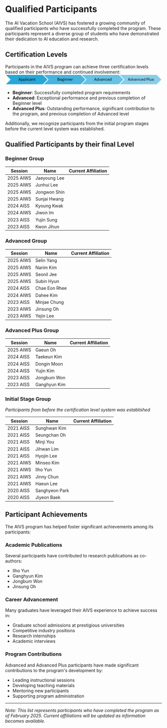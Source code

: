 # Qualified Participants


The AI Vacation School (AIVS) has fostered a growing community of qualified participants who have successfully completed the program. These participants represent a diverse group of students who have demonstrated their dedication to AI education and research.

## Certification Levels

Participants in the AIVS program can achieve three certification levels based on their performance and continued involvement:
![Promotion](assets/promotion.png)

- **Beginner**: Successfully completed program requirements
- **Advanced**: Exceptional performance and previous completion of Beginner level
- **Advanced Plus**: Outstanding performance, significant contribution to the program, and previous completion of Advanced level

Additionally, we recognize participants from the initial program stages before the current level system was established.

## Qualified Participants by their final Level

### Beginner Group

| Session | Name | Current Affiliation |
|---------|------|---------------------|
| 2025 AIWS | Jaeyoung Lee | |
| 2025 AIWS | Junhui Lee | |
| 2025 AIWS | Jongwon Shin | |
| 2025 AIWS | Sunjai Hwang | |
| 2024 AISS | Kyoung Kwak | |
| 2024 AIWS | Jiwon Im | |
| 2023 AISS | Yujin Sung | |
| 2023 AISS | Kwon Jihun | |

### Advanced Group

| Session | Name | Current Affiliation |
|---------|------|---------------------|
| 2025 AIWS | Selin Yang | |
| 2025 AIWS | Narim Kim | |
| 2025 AIWS | Seonil Jee | |
| 2025 AIWS | Subin Hyun | |
| 2024 AISS | Chae Eon Rhee | |
| 2024 AIWS | Dahee Kim | |
| 2023 AISS | Minjae Chung | |
| 2023 AIWS | Jinsung Oh | |
| 2023 AIWS | Yejin Lee | |

### Advanced Plus Group

| Session | Name | Current Affiliation |
|---------|------|---------------------|
| 2025 AIWS | Gaeun Oh | |
| 2024 AISS | Taekeun Kim | |
| 2024 AISS | Dongin Moon | |
| 2024 AISS | Yujin Kim | |
| 2023 AISS | Jongbum Won | |
| 2023 AISS | Ganghyun Kim | |

### Initial Stage Group

*Participants from before the certification level system was established*

| Session | Name | Current Affiliation |
|---------|------|---------------------|
| 2021 AISS | Sunghwan Kim | |
| 2021 AISS | Seungchan Oh | |
| 2021 AISS | Minji You | |
| 2021 AISS | Jihwan Lim | |
| 2021 AISS | Hyojin Lee | |
| 2021 AIWS | Minseo Kim | |
| 2021 AIWS | Ilho Yun | |
| 2021 AIWS | Jinny Chun | |
| 2021 AIWS | Haeun Lee | |
| 2020 AISS | Sanghyeon Park | |
| 2020 AISS | Jiyeon Baek | |

## Participant Achievements

The AIVS program has helped foster significant achievements among its participants:

### Academic Publications

Several participants have contributed to research publications as co-authors:
- Ilho Yun
- Ganghyun Kim
- Jongbum Won
- Jinsung Oh

### Career Advancement

Many graduates have leveraged their AIVS experience to achieve success in:
- Graduate school admissions at prestigious universities
- Competitive industry positions
- Research internships
- Academic interviews

### Program Contributions

Advanced and Advanced Plus participants have made significant contributions to the program's development by:
- Leading instructional sessions
- Developing teaching materials
- Mentoring new participants
- Supporting program administration

---

*Note: This list represents participants who have completed the program as of February 2025. Current affiliations will be updated as information becomes available.*
